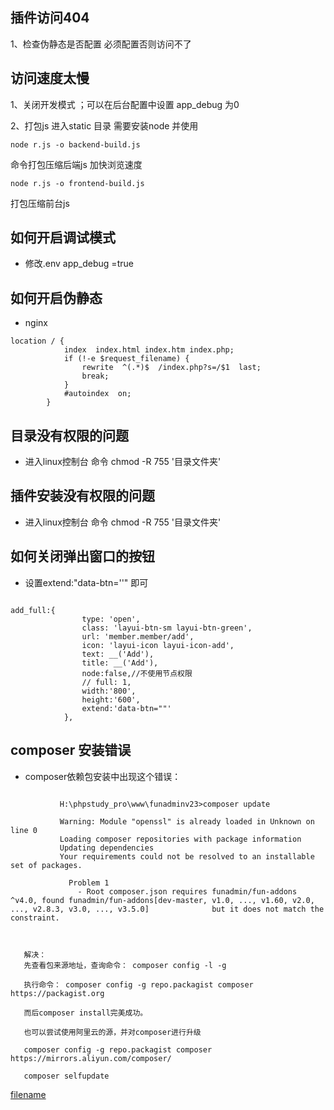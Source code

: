 ## 插件访问404 
 1、检查伪静态是否配置 必须配置否则访问不了

## 访问速度太慢

1、关闭开发模式 ；可以在后台配置中设置 app_debug 为0

2、打包js 进入static 目录  需要安装node
并使用
```
node r.js -o backend-build.js
```
命令打包压缩后端js 加快浏览速度
```
node r.js -o frontend-build.js
```
打包压缩前台js 

## 如何开启调试模式
*    修改.env  app_debug =true

## 如何开启伪静态
*    nginx
~~~
location / {
            index  index.html index.htm index.php;
            if (!-e $request_filename) {
                rewrite  ^(.*)$  /index.php?s=/$1  last;
                break;
            }
            #autoindex  on;
        }
~~~
## 目录没有权限的问题
* 进入linux控制台 命令 chmod -R 755 '目录文件夹'

## 插件安装没有权限的问题
* 进入linux控制台 命令 chmod -R 755 '目录文件夹'


## 如何关闭弹出窗口的按钮 
* 设置extend:"data-btn=''" 即可
```

add_full:{
                type: 'open',
                class: 'layui-btn-sm layui-btn-green',
                url: 'member.member/add',
                icon: 'layui-icon layui-icon-add',
                text: __('Add'),
                title: __('Add'),
                node:false,//不使用节点权限
                // full: 1,
                width:'800',
                height:'600',
                extend:'data-btn=""'
            },
```

##  composer 安装错误

 * composer依赖包安装中出现这个错误：
 ```
  
            H:\phpstudy_pro\www\funadminv23>composer update

            Warning: Module "openssl" is already loaded in Unknown on line 0
            Loading composer repositories with package information
            Updating dependencies
            Your requirements could not be resolved to an installable set of packages.

              Problem 1
                - Root composer.json requires funadmin/fun-addons ^v4.0, found funadmin/fun-addons[dev-master, v1.0, ..., v1.60, v2.0, ..., v2.8.3, v3.0, ..., v3.5.0]              but it does not match the constraint.

                        

    解决：
    先查看包来源地址，查询命令： composer config -l -g
    
    执行命令： composer config -g repo.packagist composer https://packagist.org
    
    而后composer install完美成功。
    
    也可以尝试使用阿里云的源，并对composer进行升级
    
    composer config -g repo.packagist composer https://mirrors.aliyun.com/composer/
    
    composer selfupdate
```

[filename](powered.md ':include')

